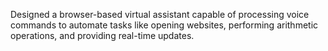  Designed a browser-based virtual assistant capable of processing voice commands to automate tasks like
 opening websites, performing arithmetic operations, and providing real-time updates.
